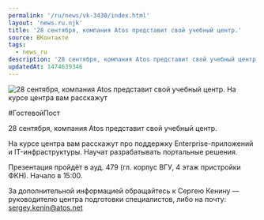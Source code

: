 ```yaml
---
permalink: '/ru/news/vk-3430/index.html'
layout: 'news.ru.njk'
title: '28 сентября, компания Atos представит свой учебный центр.'
source: ВКонтакте
tags:
  - news_ru
description: '28 сентября, компания Atos представит свой учебный центр.'
updatedAt: 1474639346
---
```

![28 сентября, компания Atos представит свой учебный центр. На курсе центра вам расскажут](https://sun9-39.userapi.com/impf/c604427/v604427501/27725/O27lC9Et5-s.jpg?size=1280x853&quality=96&sign=f833119aa7d42966dc622aca4b2848c2&c_uniq_tag=j3KydJvmyBbVbEQgUh3W_ISJr1Jk6rNwzS986heqD1E&type=album)

#ГостевойПост

28 сентября, компания Atos представит свой учебный центр.

На курсе центра вам расскажут про поддержку Enterprise-приложений и IT-инфраструктуры. Научат разрабатывать портальные решения.

Презентация пройдёт в ауд. 479 (гл. корпус ВГУ, 4 этаж пристройки ФКН). Начало в 15:00.

За дополнительной информацией обращайтесь к Сергею Кенину — руководителю центра подготовки специалистов, либо на почту: sergey.kenin@atos.net
